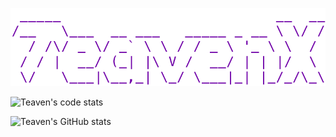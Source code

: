 ![](icon.png)

![Teaven's code stats](https://wakatime.com/share/@Teaven/25d599bf-3102-4c5e-81b7-7e825abf7007.svg)

![Teaven's GitHub stats](https://github-readme-stats.vercel.app/api?username=TeavenX&show_icons=true&bg_color=30,e96443,904e95&title_color=fff&text_color=fff)

<!-- ![Top Langs](https://github-readme-stats.vercel.app/api/top-langs/?username=TeavenX&langs_count=5) -->



<!--
**TeavenX/TeavenX** is a ✨ _special_ ✨ repository because its `README.md` (this file) appears on your GitHub profile.

Here are some ideas to get you started:

- 🔭 I’m currently working on ...
- 🌱 I’m currently learning ...
- 👯 I’m looking to collaborate on ...
- 🤔 I’m looking for help with ...
- 💬 Ask me about ...
- 📫 How to reach me: ...
- 😄 Pronouns: ...
- ⚡ Fun fact: ...
-->


